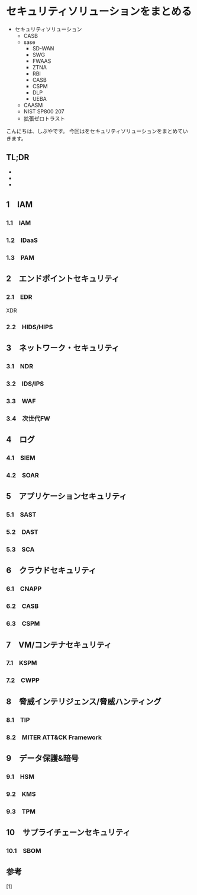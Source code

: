 # セキュリティソリューションをまとめる


<!--
Todo:
- TLDR

-->

* セキュリティソリューション
    * CASB
    * sase
        * SD-WAN
        * SWG
        * FWAAS
        * ZTNA
        * RBI
        * CASB
        * CSPM
        * DLP
        * UEBA
    * CAASM
    * NIST SP800 207
    * 拡張ゼロトラスト



こんにちは、しぶやです。
今回はをセキュリティソリューションをまとめていきます。


## TL;DR

*
*
*

## 1　IAM

### 1.1　IAM

### 1.2　IDaaS

### 1.3　PAM

## 2　エンドポイントセキュリティ

### 2.1　EDR


XDR

### 2.2　HIDS/HIPS


## 3　ネットワーク・セキュリティ

### 3.1　NDR


### 3.2　IDS/IPS


### 3.3　WAF


### 3.4　次世代FW


## 4　ログ

### 4.1　SIEM


### 4.2　SOAR


## 5　アプリケーションセキュリティ

### 5.1　SAST

### 5.2　DAST

### 5.3　SCA

## 6　クラウドセキュリティ

### 6.1　CNAPP


### 6.2　CASB


### 6.3　CSPM


## 7　VM/コンテナセキュリティ

### 7.1　KSPM

### 7.2　CWPP


## 8　脅威インテリジェンス/脅威ハンティング

### 8.1　TIP

### 8.2　MITER ATT&CK Framework


## 9　データ保護&暗号

### 9.1　HSM

### 9.2　KMS

### 9.3　TPM

## 10　サプライチェーンセキュリティ

### 10.1　SBOM





## 参考

[1] []()

